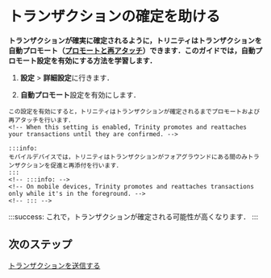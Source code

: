 # トランザクションの確定を助ける
<!-- # Help your transactions to be confirmed -->

**トランザクションが確実に確定されるように，トリニティはトランザクションを自動プロモート（[プロモートと再アタッチ](root://getting-started/0.1/transactions/reattach-rebroadcast-promote.md)）できます．このガイドでは，自動プロモート設定を有効にする方法を学習します．**
<!-- **To make sure that transactions are confirmed, Trinity can auto-promote ([promote and reattach](root://getting-started/0.1/transactions/reattach-rebroadcast-promote.md)) them. In this guide, you learn how to enable the auto-promotion setting.** -->

1. **設定** > **詳細設定**に行きます．
<!-- 1. Go to **Settings** > **Advanced settings** -->

2. **自動プロモート**設定を有効にします．
  <!-- 2. Enable the **Auto-promotion** setting -->

    この設定を有効にすると，トリニティはトランザクションが確定されるまでプロモートおよび再アタッチを行います．
    <!-- When this setting is enabled, Trinity promotes and reattaches your transactions until they are confirmed. -->

    :::info:
    モバイルデバイスでは，トリニティはトランザクションがフォアグラウンドにある間のみトランザクションを促進と再添付を行います．
    :::
    <!-- :::info: -->
    <!-- On mobile devices, Trinity promotes and reattaches transactions only while it's in the foreground. -->
    <!-- ::: -->

:::success:
これで，トランザクションが確定される可能性が高くなります．
:::
<!-- :::success: -->
<!-- Now your transactions have a better chance of being confirmed. -->
<!-- ::: -->

## 次のステップ
<!-- ## Next steps -->

[トランザクションを送信する](../how-to-guides/send-a-transaction.md)
<!-- [Send a transaction](../how-to-guides/send-a-transaction.md) -->
